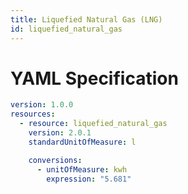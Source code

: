 ```yaml
---
title: Liquefied Natural Gas (LNG)
id: liquefied_natural_gas
---
```




# YAML Specification

```yaml
version: 1.0.0
resources:
  - resource: liquefied_natural_gas
    version: 2.0.1
    standardUnitOfMeasure: l

    conversions:
      - unitOfMeasure: kwh
        expression: "5.681"
```



